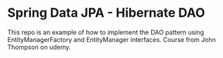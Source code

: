 # Spring Data JPA - Hibernate DAO

This repo is an example of how to implement the DAO pattern using EntityManagerFactory and EntityManager interfaces. 
Course from John Thompson on udemy.
